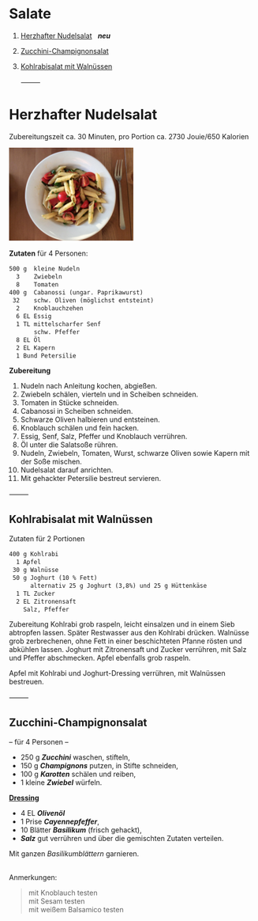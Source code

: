 Salate
======

1. [Herzhafter Nudelsalat](#herzhafter-nudelsalat) &nbsp; __*neu*__	
1. [Zucchini-Champignonsalat](#zucchini-champignonsalat)
1. [Kohlrabisalat mit Walnüssen](#kohlrabisala-mit-walnüssen)
  		  
     ⸻


Herzhafter Nudelsalat		
=====================		
		
Zubereitungszeit ca. 30 Minuten, pro Portion ca. 2730 Jouie/650 Kalorien		

<img width="50%" src="images/Herzhafter_Nudelsalat.jpg">

**Zutaten** für 4 Personen:		
		
```		
500 g  kleine Nudeln		
  3    Zwiebeln		
  8    Tomaten 		
400 g  Cabanossi (ungar. Paprikawurst) 		
 32    schw. Oliven (möglichst entsteint)		
  2    Knoblauchzehen		
  6 EL Essig		
  1 TL mittelscharfer Senf		
       schw. Pfeffer		
  8 EL Öl		
  2 EL Kapern		
  1 Bund Petersilie		
```		
		
**Zubereitung**		
		
1. Nudeln nach Anleitung kochen, abgießen. 		
2. Zwiebeln schälen, vierteln und in Scheiben schneiden. 		
3. Tomaten in Stücke schneiden. 		
4. Cabanossi in Scheiben schneiden.		
5. Schwarze Oliven halbieren und entsteinen.		
6. Knoblauch schälen und fein hacken.		
7. Essig, Senf, Salz, Pfeffer und Knoblauch verrühren.		
8. Öl unter die Salatsoße rühren.		
9. Nudeln, Zwiebeln, Tomaten, Wurst, schwarze Oliven sowie Kapern mit der Soße mischen.		
11. Nudelsalat darauf anrichten.		
12. Mit gehackter Petersilie bestreut servieren.		
		
   ⸻
<br style="page-break-before: always">

Kohlrabisalat mit Walnüssen
---------------------------

Zutaten für 2 Portionen

```
400 g Kohlrabi
  1 Apfel
 30 g Walnüsse
 50 g Joghurt (10 % Fett)
      alternativ 25 g Joghurt (3,8%) und 25 g Hüttenkäse
  1 TL Zucker
  2 EL Zitronensaft
    Salz, Pfeffer
```

Zubereitung
Kohlrabi grob raspeln, leicht einsalzen und in einem Sieb abtropfen lassen. Später Restwasser aus den Kohlrabi drücken.
Walnüsse grob zerbrechenen, ohne Fett in einer beschichteten Pfanne rösten und abkühlen lassen.
Joghurt mit Zitronensaft und Zucker verrühren, mit Salz und Pfeffer abschmecken. Apfel ebenfalls grob raspeln. 

Apfel mit Kohlrabi und Joghurt-Dressing verrühren, mit Walnüssen bestreuen. 


   ⸻


Zucchini-Champignonsalat
------------------------

– für 4 Personen –

 * 250 g  _**Zucchini**_ waschen, stifteln,  
 * 150 g  _**Champignons**_ putzen, in Stifte schneiden,  
 * 100 g  _**Karotten**_ schälen und reiben,  
 * 1 kleine _**Zwiebel**_ würfeln.  

<u><b>Dressing</b></u>

 * 4 EL    _**Olivenöl**_ 
 * 1 Prise _**Cayennepfeffer**_,  
 * 10 Blätter _**Basilikum**_ (frisch gehackt),  
 * _**Salz**_ gut verrühren und über die gemischten Zutaten verteilen.
  
Mit ganzen _Basilikumblättern_ garnieren.

&nbsp;  
Anmerkungen:
> mit Knoblauch testen  
> mit Sesam testen  
> mit weißem Balsamico testen  
